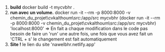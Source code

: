 
1. **build**
docker build -t mycvbhr .
2. **run avec un volume.**
docker run -it --rm -p 8000:8000 -v chemin_du_projet\cvkalthoum\src:/app/src mycvbhr
(docker run -it --rm -p 8000:8000 -v chemin_du_projet\cvkalthoum\src:/app/src mycvbhr)
'localhost:8000'
=> En fait a chaque modification dans le code pas besoin de faire un 'run' une autre fois, une fois que vous avez fait un 'CTRL + s' le changement est fait automatiquement
3. **Site !**
le lien du site 'nawelbhr.netlify.app'







